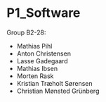 # P1_Software
Group B2-28:
  * Mathias Pihl
  * Anton Christensen
  * Lasse Gadegaard
  * Mathias Ibsen
  * Morten Rask
  * Kristian Træholt Sørensen
  * Christian Mønsted Grünberg